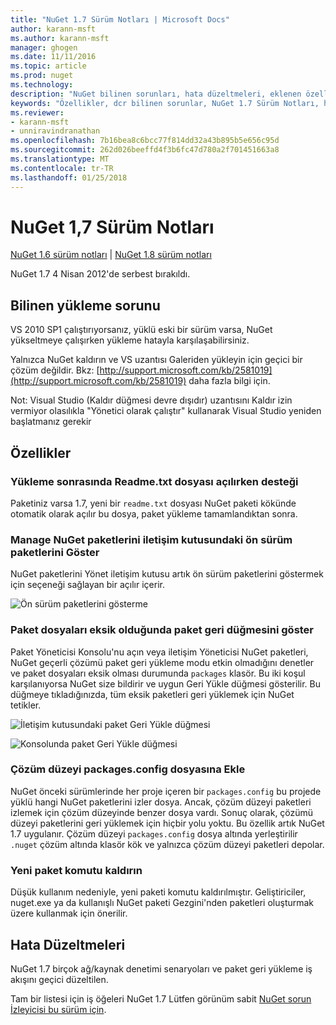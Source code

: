 ```yaml
---
title: "NuGet 1.7 Sürüm Notları | Microsoft Docs"
author: karann-msft
ms.author: karann-msft
manager: ghogen
ms.date: 11/11/2016
ms.topic: article
ms.prod: nuget
ms.technology: 
description: "NuGet bilinen sorunları, hata düzeltmeleri, eklenen özellikleri ve dcr dahil olmak üzere 1.7 için sürüm notları."
keywords: "Özellikler, dcr bilinen sorunlar, NuGet 1.7 Sürüm Notları, hata düzeltmeleri eklendi"
ms.reviewer:
- karann-msft
- unniravindranathan
ms.openlocfilehash: 7b16bea8c6bcc77f814dd32a43b895b5e656c95d
ms.sourcegitcommit: 262d026beeffd4f3b6fc47d780a2f701451663a8
ms.translationtype: MT
ms.contentlocale: tr-TR
ms.lasthandoff: 01/25/2018
---
```

# <a name="nuget-17-release-notes"></a>NuGet 1,7 Sürüm Notları

[NuGet 1.6 sürüm notları](../release-notes/nuget-1.6.md) | [NuGet 1.8 sürüm notları](../release-notes/nuget-1.8.md)

NuGet 1.7 4 Nisan 2012'de serbest bırakıldı.

## <a name="known-installation-issue"></a>Bilinen yükleme sorunu
VS 2010 SP1 çalıştırıyorsanız, yüklü eski bir sürüm varsa, NuGet yükseltmeye çalışırken yükleme hatayla karşılaşabilirsiniz.

Yalnızca NuGet kaldırın ve VS uzantısı Galeriden yükleyin için geçici bir çözüm değildir.  Bkz: [http://support.microsoft.com/kb/2581019](http://support.microsoft.com/kb/2581019) daha fazla bilgi için.

Not: Visual Studio (Kaldır düğmesi devre dışıdır) uzantısını Kaldır izin vermiyor olasılıkla "Yönetici olarak çalıştır" kullanarak Visual Studio yeniden başlatmanız gerekir

## <a name="features"></a>Özellikler

### <a name="support-opening-readmetxt-file-after-installation"></a>Yükleme sonrasında Readme.txt dosyası açılırken desteği
Paketiniz varsa 1.7, yeni bir `readme.txt` dosyası NuGet paketi kökünde otomatik olarak açılır bu dosya, paket yükleme tamamlandıktan sonra.

### <a name="show-prerelease-packages-in-the-manage-nuget-packages-dialog"></a>Manage NuGet paketlerini iletişim kutusundaki ön sürüm paketlerini Göster
NuGet paketlerini Yönet iletişim kutusu artık ön sürüm paketlerini göstermek için seçeneği sağlayan bir açılır içerir.

![Ön sürüm paketlerini gösterme](./media/prerelease-dropdown.png)

### <a name="show-package-restore-button-when-package-files-are-missing"></a>Paket dosyaları eksik olduğunda paket geri düğmesini göster
Paket Yöneticisi Konsolu'nu açın veya iletişim Yöneticisi NuGet paketleri, NuGet geçerli çözümü paket geri yükleme modu etkin olmadığını denetler ve paket dosyaları eksik olması durumunda `packages` klasör. Bu iki koşul karşılanıyorsa NuGet size bildirir ve uygun Geri Yükle düğmesi gösterilir. Bu düğmeye tıkladığınızda, tüm eksik paketleri geri yüklemek için NuGet tetikler.

![İletişim kutusundaki paket Geri Yükle düğmesi](./media/packagerestore-dialog.png)

![Konsolunda paket Geri Yükle düğmesi](./media/packagerestore-console.png)

### <a name="add-solution-level-packagesconfig-file"></a>Çözüm düzeyi packages.config dosyasına Ekle
NuGet önceki sürümlerinde her proje içeren bir `packages.config` bu projede yüklü hangi NuGet paketlerini izler dosya. Ancak, çözüm düzeyi paketleri izlemek için çözüm düzeyinde benzer dosya vardı. Sonuç olarak, çözümü düzeyi paketlerini geri yüklemek için hiçbir yolu yoktu.
Bu özellik artık NuGet 1.7 uygulanır. Çözüm düzeyi `packages.config` dosya altında yerleştirilir `.nuget` çözüm altında klasör kök ve yalnızca çözüm düzeyi paketleri depolar.

### <a name="remove-new-package-command"></a>Yeni paket komutu kaldırın
Düşük kullanım nedeniyle, yeni paketi komutu kaldırılmıştır. Geliştiriciler, nuget.exe ya da kullanışlı NuGet paketi Gezgini'nden paketleri oluşturmak üzere kullanmak için önerilir.

## <a name="bug-fixes"></a>Hata Düzeltmeleri
NuGet 1.7 birçok ağ/kaynak denetimi senaryoları ve paket geri yükleme iş akışını geçici düzeltilen.

Tam bir listesi için iş öğeleri NuGet 1.7 Lütfen görünüm sabit [NuGet sorun İzleyicisi bu sürüm için](http://nuget.codeplex.com/workitem/list/advanced?keyword=&status=Closed&type=All&priority=All&release=NuGet%201.7&assignedTo=All&component=All&sortField=Votes&sortDirection=Descending&page=0).
